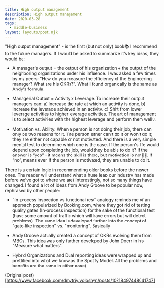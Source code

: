 ```yaml
---
title: High output management
description: High output management
date: 2020-03-28
tags:
  - middle-business
layout: layouts/post.njk
---
```

"High output management" - is the first (but not only) book📚 I recommend to the future managers. If I would be asked to summarize it’s key ideas, they would be:
- A manager's output = the output of his organization + the output of the neighboring organizations under his influence. I was asked a few times by my peers: "How do you measure the efficiency of the Engineering manager? What are his OKRs?". What I found organically is the same as Andy's formula. 

- Managerial Output = Activity x Leverage. To increase their output managers can: a) Increase the rate at which an activity is done, b) Increase the leverage achieved in an activity, c) Shift from lower leverage activities to higher leverage activities. The art of management is to select activities with the highest leverage and perform them well💡.

- Motivation vs. Ability. When a person is not doing their job, there can only be two reasons for it. The person either can’t do it or won't do it; they are either not capable or not motivated. And there is a very simple mental test to determine which one is the case. If the person's life would depend upon completing the job, would they be able to do it? If the answer is “yes” - it means the skill is there, but motivation is not🏃‍♂️. If “no”, means even if the person is motivated, they are unable to do it.

There is a certain logic in recommending older books before the newer ones. The reader will understand what a huge leap our industry has made before we’ve got to where we are) Interestingly, not so many things have changed. I found a lot of ideas from Andy Groove to be popular now, rephrased by other people:

- "In-process inspection vs functional test" analogy reminds me of an approach popularized by Booking.com, where they got rid of testing quality gates (In-process inspection) for the sake of the functional test (have some amount of traffic which will have errors but will detect problems). The same idea is developed further into the concept of "gate-like inspection" vs. "monitoring". Basically 

- Andy Groove actually created a concept of OKRs evolving them from MBOs. This idea was only further developed by John Doerr in his "Measure what matters".

- Hybrid Organizations and Dual reporting ideas were wrapped up and prettified into what we know as the Spotify Model. All the problems and benefits are the same in either case)

(Original post)[https://www.facebook.com/dmytriy.voloshyn/posts/10218497448041747]
